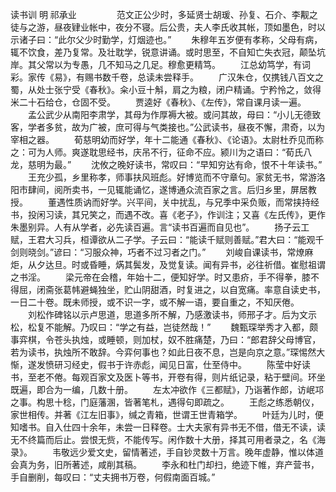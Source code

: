 读书训 明 祁承业
　　
　　范文正公少时，多延贤士胡瑗、孙复、石介、李觏之徒与之游，昼夜肄业帐中，夜分不寝。后公贵，夫人李氏收其帐，顶如墨色，时以示诸子曰：“此尔父少时勤学，灯烟迹也。”
　　朱穆年五岁便有孝称，父母有病，辄不饮食，差乃复常。及壮耽学，锐意讲诵。或时思至，不自知亡失衣冠，颠坠坑岸。其父常以为专愚，几不知马之几足。穆愈更精笃。
　　江总幼笃学，有词彩。家传《易》，有赐书数千卷，总读未尝释手。
　　广汉朱仓，仅携钱八百文之蜀，从处士张宁受《春秋》。籴小豆十斛，肩之为粮，闭户精诵。宁矜怜之，敛得米二十石给仓，仓固不受。
　　贾逵好《春秋》、《左传》，常自课月读一遍。
　　孟公武少从南阳李肃学，其母为作厚褥大被。或问其故，母曰：“小儿无德致客，学者多贫，故为广被，庶可得与气类接也。”公武读书，昼夜不懈，肃奇，以为宰相之器。
　　荀慈明幼而好学，年十二能通《春秋》、《论语》。太尉杜乔见而称之：可为人师。爽遂耽思经书，庆吊不行，征命不应。颍川为之语曰：“荀氏八龙，慈明为最。”
　　沈攸之晚好读书，常叹曰：“早知穷达有命，恨不十年读书。”
　　王充少孤，乡里称孝，师事扶风班彪。好博览而不守章句。家贫无书，常游洛阳市肆间，阅所卖书，一见辄能诵忆，遂博通众流百家之言。后归乡里，屏居教授。
　　董遇性质讷而好学。兴平间，关中扰乱，与兄季中采负贩，而常挟持经书，投闲习读，其兄笑之，而遇不改。喜《老子》，作训注；又喜《左氏传》，更作朱墨别异。人有从学者，必先读百遍。言“读书百遍而自见也”。
　　扬子云工赋，王君大习兵，桓谭欲从二子学。子云曰：“能读千赋则善赋。”君大曰：“能观千剑则晓剑。”谚曰：“习服众神，巧者不过习者之门。”
　　刘峻自课读书，常燎麻炬，从夕达旦。时或昏睡，焫其鬓发，及觉复读。闻有异书，必往祈借。崔慰祖谓之书淫。
　　梁元帝在会稽，年始十二，便知好学。时又患疥，手不得拳，膝不得屈，闭斋张葛帏避蝇独坐，贮山阴甜酒，时复进之，以自宽痛。率意自读史书，一日二十卷。既未师授，或不识一字，或不解一语，要自重之，不知厌倦。
　　刘松作碑铭以示卢思道，思道多所不解，乃感激读书，师邢子才。后为文示松，松复不能解。乃叹曰：“学之有益，岂徒然哉！”
　　魏甄琛举秀才入都，颇事弈棋，令苍头执烛，或睡顿，则加杖，奴不胜痛楚，乃曰：“郎君辞父母博官，若为读书，执烛所不敢辞。今弈何事也？如此日夜不息，岂是向京之意。”琛惕然大惭，遂发愤研习经史，假书于许赤彪，闻见日富，仕至侍中。
　　陈莹中好读书，至老不倦。每观百家文及医卜等书，开卷有得，则片纸记录，粘于壁间。环坐既遍，即合为一编，几数十册。
　　左太冲欲作《三都赋》，乃诣著作郎，访岷邛之事。构思十稔，门庭藩溷，皆著笔札，遇得句即疏之。
　　王彪之练悉朝仪，家世相传。并著《江左旧事》，缄之青箱，世谓王世青箱学。
　　叶廷为儿时，便知嗜书。自入仕四十余年，未尝一日释卷。士大夫家有异书无不借，借无不读，读无不终篇而后止。尝恨无赀，不能传写。闲作数十大册，择其可用者录之，名《海录》。
　　韦敬远少爱文史，留情著述，手自钞灵数十万言。晚年虚静，惟以体道会真为务，旧所著述，咸削其稿。
　　李永和杜门却扫，绝迹下帷，弃产营书，手自删削，每叹曰：“丈夫拥书万卷，何假南面百城。”
　　
　　
　　

